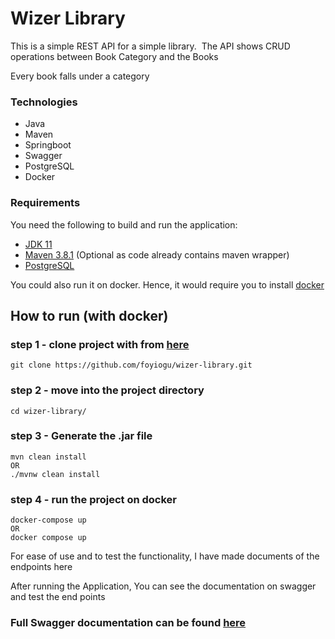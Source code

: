 # Wizer Library
This is a simple REST API for a simple library.  The API shows CRUD operations between Book Category and the Books

Every book falls under a category

### Technologies
- Java
- Maven
- Springboot
- Swagger
- PostgreSQL
- Docker


### Requirements

You need the following to build and run the application:

- [JDK 11](https://www.oracle.com/java/technologies/javase-jdk11-downloads.html)
- [Maven 3.8.1](https://maven.apache.org) (Optional as code already contains maven wrapper)
- [PostgreSQL](https://www.postgresql.org/download)

You could also run it on docker. Hence, it would require you to install [docker](https://www.docker.com/products/docker-desktop)

## How to run (with docker)
### step 1 - clone project with from [here](https://github.com/foyiogu/wizer-library.git)

```
git clone https://github.com/foyiogu/wizer-library.git
```


### step 2 - move into the project directory
```
cd wizer-library/
```

### step 3 - Generate the .jar file
```
mvn clean install 
OR
./mvnw clean install
```

### step 4 - run the project on docker
```
docker-compose up
OR
docker compose up
```

For ease of use and to test the functionality, I have made documents of the endpoints here 

After running the Application, You can see the documentation on swagger and test the end points

### Full Swagger documentation can be found [here](http://localhost:8080/swagger-ui/)
